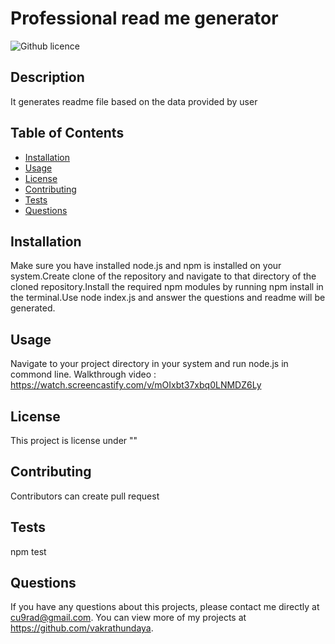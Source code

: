 # Professional read me generator

  ![Github licence](http://img.shields.io/badge/license-""-blue.svg)
  
  ## Description 
  It generates readme file based on the data provided by user


  ## Table of Contents

  * [Installation](#installation)
  * [Usage](#usage)
  * [License](#license)
  * [Contributing](#contributing)
  * [Tests](#tests)
  * [Questions](#questions)
  

  ## Installation 
  Make sure you have installed node.js and npm is installed on your system.Create clone of the repository and navigate to that directory of the cloned repository.Install the required npm modules by running npm install in the terminal.Use node index.js and answer the questions and readme will be generated.

  ## Usage 
  Navigate to your project directory in your system and run node.js in commond line.
  Walkthrough video : https://watch.screencastify.com/v/mOIxbt37xbq0LNMDZ6Ly


  ## License 
  This project is license under ""


  ## Contributing 
  Contributors can create pull request


  ## Tests
  npm test


  ## Questions
  If you have any questions about this projects, please contact me directly at cu9rad@gmail.com. You can view more of my projects at https://github.com/vakrathundaya.
